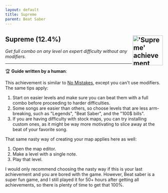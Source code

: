 ```yaml
---
layout: default
title: Supreme
parent: Beat Saber
---
```


## Supreme (12.4%) <img align="right" src="https://cdn.cloudflare.steamstatic.com/steamcommunity/public/images/apps/620980/38393ecfa619c380fa0f90c2b8c03f9ba94474f0.jpg" alt="'Supreme' achievement icon" width="96" height="96">

_Get full combo on any level on expert difficulty without any modifiers._

---

:trophy: **Guide written by a human**:

This achievement is similar to [No Mistakes](No_Mistakes.md), except you can't use modifiers. The same tips apply:
1. Start on easier levels and make sure you can beat them with a full combo before proceeding to harder difficulties.
2. Some songs are easier than others, so choose levels that are less arm-breaking, such as "Legends", "Beat Saber", and the "100$ bills".
3. If you are having difficulty with stock maps, you can try installing custom ones, as it might be way more motivating to slice away at the beat of your favorite song.

That same nasty way of creating your map applies here as well:
1. Open the map editor.
2. Make a level with a single note.
3. Play that level.

I would only recommend choosing the nasty way if this is your last achievement and you are bored with the game. However, Beat saber is a super fun game, and I still played it for 50+ hours after getting all achievements, so there is plenty of time to get that 100%.

